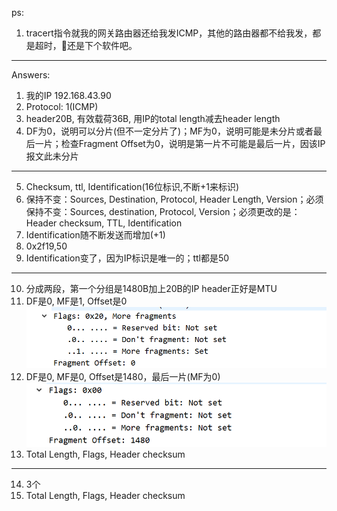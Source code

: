 ps:
1. tracert指令就我的网关路由器还给我发ICMP，其他的路由器都不给我发，都是超时，🤮还是下个软件吧。

---
Answers:
1. 我的IP 192.168.43.90
2. Protocol: 1(ICMP)
3. header20B, 有效载荷36B, 用IP的total length减去header length
4. DF为0，说明可以分片(但不一定分片了)；MF为0，说明可能是未分片或者最后一片；检查Fragment Offset为0，说明是第一片不可能是最后一片，因该IP报文此未分片
---
5. Checksum, ttl, Identification(16位标识,不断+1来标识)
6. 保持不变：Sources, Destination, Protocol, Header Length, Version；必须保持不变：Sources, destination, Protocol, Version；必须更改的是：Header checksum, TTL, Identification
7. Identification随不断发送而增加(+1)
8. 0x2f19,50
9. Identification变了，因为IP标识是唯一的；ttl都是50
---
10. 分成两段，第一个分组是1480B加上20B的IP header正好是MTU
11. DF是0, MF是1, Offset是0 ![IMG](../IMG/1.png)
12. DF是0, MF是0, Offset是1480，最后一片(MF为0) ![IMG](../IMG/2.png)
13. Total Length, Flags, Header checksum
---
14. 3个
15. Total Length, Flags, Header checksum
